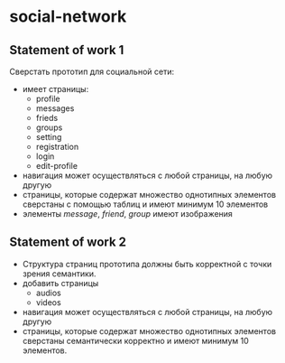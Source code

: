 # social-network

## Statement of work 1

Сверстать прототип для социальной сети:
- имеет страницы:
    - profile
    - messages
    - frieds
    - groups
    - setting
    - registration
    - login
    - edit-profile
- навигация может осуществляться с любой страницы, на любую другую
- страницы, которые содержат множество однотипных элементов сверстаны с помощью таблиц и имеют минимум 10 элементов
- элементы *message*, *friend*, *group* имеют изображения

## Statement of work 2

- Структура страниц прототипа должны быть корректной с точки зрения семантики.
- добавить страницы
    - audios
    - videos
- навигация может осуществляться с любой страницы, на любую другую
- страницы, которые содержат множество однотипных элементов сверстаны семантически корректно и имеют минимум 10 элементов.